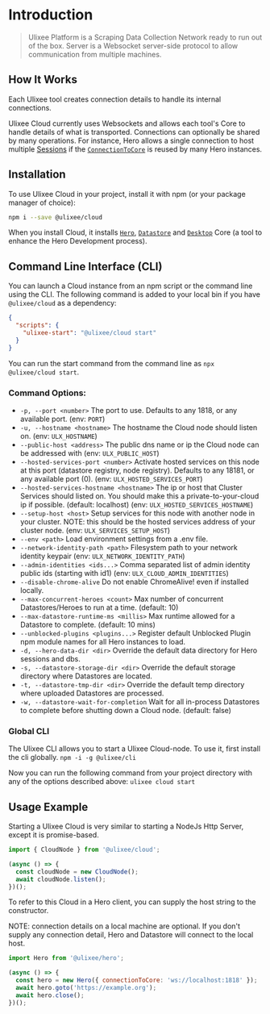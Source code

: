 # Introduction

> Ulixee Platform is a Scraping Data Collection Network ready to run out of the box. Server is a Websocket server-side protocol to allow communication from multiple machines.

## How It Works

Each Ulixee tool creates connection details to handle its internal connections.

Ulixee Cloud currently uses Websockets and allows each tool's Core to handle details of what is transported. Connections can optionally be shared by many operations. For instance, Hero allows a single connection to host multiple [Sessions](https://ulixee.org/docs/hero/advanced/session) if the [`ConnectionToCore`](https://ulixee.org/docs/hero/advanced/connection-to-core) is reused by many Hero instances.

## Installation

To use Ulixee Cloud in your project, install it with npm (or your package manager of choice):

```bash
npm i --save @ulixee/cloud
```

When you install Cloud, it installs [`Hero`](//ulixee.org/docs/hero), [`Datastore`](//ulixee.org/docs/datastore) and [`Desktop`](https://github.com/ulixee/desktop) Core (a tool to enhance the Hero Development process).

## Command Line Interface (CLI)

You can launch a Cloud instance from an npm script or the command line using the CLI. The following command is added to your local bin if you have `@ulixee/cloud` as a dependency:

```json
{
  "scripts": {
    "ulixee-start": "@ulixee/cloud start"
  }
}
```

You can run the start command from the command line as `npx @ulixee/cloud start`.

### Command Options:

- `-p, --port <number>` The port to use. Defaults to any 1818, or any available port. (env: `PORT`)
- `-u, --hostname <hostname>` The hostname the Cloud node should listen on. (env: `ULX_HOSTNAME`)
- `--public-host <address>` The public dns name or ip the Cloud node can be addressed with (env: `ULX_PUBLIC_HOST`)
- `--hosted-services-port <number>` Activate hosted services on this node at this port (datastore registry, node registry). Defaults to any 18181, or any available port
  (0). (env: `ULX_HOSTED_SERVICES_PORT`)
- `--hosted-services-hostname <hostname>` The ip or host that Cluster Services should listed on. You should make this a private-to-your-cloud ip if possible. (default:
  localhost) (env: `ULX_HOSTED_SERVICES_HOSTNAME`)
- `--setup-host <host>` Setup services for this node with another node in your cluster. NOTE: this should be the hosted services address of your cluster
  node. (env: `ULX_SERVICES_SETUP_HOST`)
- `--env <path>` Load environment settings from a .env file.
- `--network-identity-path <path>` Filesystem path to your network identity keypair (env: `ULX_NETWORK_IDENTITY_PATH`)
- `--admin-identities <ids...>` Comma separated list of admin identity public ids (starting with id1) (env: `ULX_CLOUD_ADMIN_IDENTITIES`)
- `--disable-chrome-alive` Do not enable ChromeAlive! even if installed locally.
- `--max-concurrent-heroes <count>` Max number of concurrent Datastores/Heroes to run at a time. (default: 10)
- `--max-datastore-runtime-ms <millis>` Max runtime allowed for a Datastore to complete. (default: 10 mins)
- `--unblocked-plugins <plugins...>` Register default Unblocked Plugin npm module names for all Hero instances to load.
- `-d, --hero-data-dir <dir>` Override the default data directory for Hero sessions and dbs.
- `-s, --datastore-storage-dir <dir>` Override the default storage directory where Datastores are located.
- `-t, --datastore-tmp-dir <dir>` Override the default temp directory where uploaded Datastores are processed.
- `-w, --datastore-wait-for-completion` Wait for all in-process Datastores to complete before shutting down a Cloud node. (default: false)

### Global CLI

The Ulixee CLI allows you to start a Ulixee Cloud-node. To use it, first install the cli globally.
`npm -i -g @ulixee/cli`

Now you can run the following command from your project directory with any of the options described above:
`ulixee cloud start`

## Usage Example

Starting a Ulixee Cloud is very similar to starting a NodeJs Http Server, except it is promise-based.

```js
import { CloudNode } from '@ulixee/cloud';

(async () => {
  const cloudNode = new CloudNode();
  await cloudNode.listen();
})();
```

To refer to this Cloud in a Hero client, you can supply the host string to the constructor.

NOTE: connection details on a local machine are optional. If you don't supply any connection detail, Hero and Datastore will connect to the local host.

```js
import Hero from '@ulixee/hero';

(async () => {
  const hero = new Hero({ connectionToCore: 'ws://localhost:1818' });
  await hero.goto('https://example.org');
  await hero.close();
})();
```
